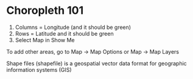 # Choropleth 101
1. Columns = Longitude (and it should be green)
1. Rows = Latitude and it should be green
1. Select Map in Show Me

To add other areas, go to Map -> Map Options or Map -> Map Layers

Shape files (shapefile) is a geospatial vector data format for geographic information systems (GIS)